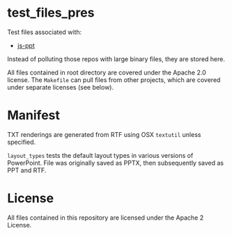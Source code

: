 # test_files_pres

Test files associated with:

 - [js-ppt](https://github.com/SheetJS/js-ppt)

Instead of polluting those repos with large binary files, they are stored here.

All files contained in root directory are covered under the Apache 2.0 license.
The `Makefile` can pull files from other projects, which are covered under
separate licenses (see below).

# Manifest

TXT renderings are generated from RTF using OSX `textutil` unless specified.

`layout_types` tests the default layout types in various versions of PowerPoint.
File was originally saved as PPTX, then subsequently saved as PPT and RTF.

# License

All files contained in this repository are licensed under the Apache 2 License.

